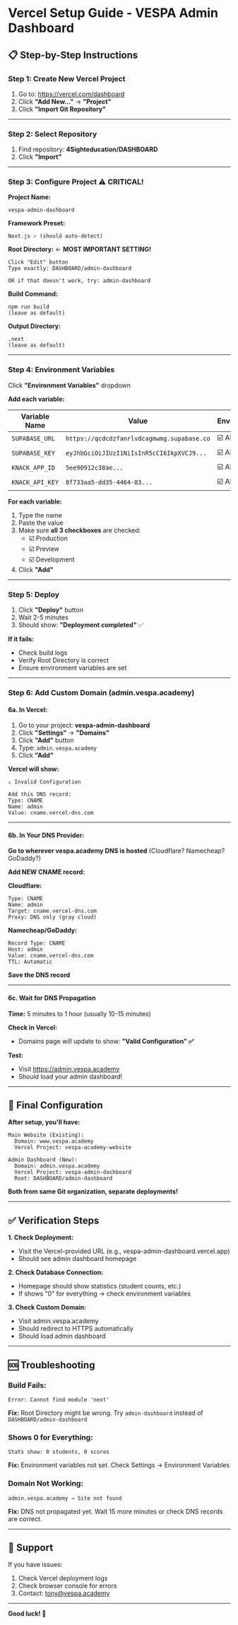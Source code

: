 # Vercel Setup Guide - VESPA Admin Dashboard

## 📋 **Step-by-Step Instructions**

### **Step 1: Create New Vercel Project**

1. Go to: https://vercel.com/dashboard
2. Click **"Add New..."** → **"Project"**
3. Click **"Import Git Repository"**

---

### **Step 2: Select Repository**

1. Find repository: **4Sighteducation/DASHBOARD**
2. Click **"Import"**

---

### **Step 3: Configure Project** ⚠️ **CRITICAL!**

**Project Name:**
```
vespa-admin-dashboard
```

**Framework Preset:**
```
Next.js ✓ (should auto-detect)
```

**Root Directory:** ← **MOST IMPORTANT SETTING!**
```
Click "Edit" button
Type exactly: DASHBOARD/admin-dashboard

OR if that doesn't work, try: admin-dashboard
```

**Build Command:**
```
npm run build
(leave as default)
```

**Output Directory:**
```
.next
(leave as default)
```

---

### **Step 4: Environment Variables**

Click **"Environment Variables"** dropdown

**Add each variable:**

| Variable Name | Value | Environment |
|--------------|-------|-------------|
| `SUPABASE_URL` | `https://qcdcdzfanrlvdcagmwmg.supabase.co` | ☑️ All |
| `SUPABASE_KEY` | `eyJhbGciOiJIUzI1NiIsInR5cCI6IkpXVCJ9...` | ☑️ All |
| `KNACK_APP_ID` | `5ee90912c38ae...` | ☑️ All |
| `KNACK_API_KEY` | `8f733aa5-dd35-4464-83...` | ☑️ All |

**For each variable:**
1. Type the name
2. Paste the value
3. Make sure **all 3 checkboxes** are checked:
   - ☑️ Production
   - ☑️ Preview
   - ☑️ Development
4. Click **"Add"**

---

### **Step 5: Deploy**

1. Click **"Deploy"** button
2. Wait 2-5 minutes
3. Should show: **"Deployment completed"** ✅

**If it fails:**
- Check build logs
- Verify Root Directory is correct
- Ensure environment variables are set

---

### **Step 6: Add Custom Domain** (admin.vespa.academy)

#### **6a. In Vercel:**

1. Go to your project: **vespa-admin-dashboard**
2. Click **"Settings"** → **"Domains"**
3. Click **"Add"** button
4. Type: `admin.vespa.academy`
5. Click **"Add"**

**Vercel will show:**
```
⚠️ Invalid Configuration

Add this DNS record:
Type: CNAME
Name: admin
Value: cname.vercel-dns.com
```

---

#### **6b. In Your DNS Provider:**

**Go to wherever vespa.academy DNS is hosted** (Cloudflare? Namecheap? GoDaddy?)

**Add NEW CNAME record:**

**Cloudflare:**
```
Type: CNAME
Name: admin
Target: cname.vercel-dns.com
Proxy: DNS only (gray cloud)
```

**Namecheap/GoDaddy:**
```
Record Type: CNAME
Host: admin
Value: cname.vercel-dns.com
TTL: Automatic
```

**Save the DNS record**

---

#### **6c. Wait for DNS Propagation**

**Time:** 5 minutes to 1 hour (usually 10-15 minutes)

**Check in Vercel:**
- Domains page will update to show: **"Valid Configuration" ✅**

**Test:**
- Visit https://admin.vespa.academy
- Should load your admin dashboard!

---

## 🎯 **Final Configuration**

**After setup, you'll have:**

```
Main Website (Existing):
  Domain: www.vespa.academy
  Vercel Project: vespa-academy-website
  
Admin Dashboard (New):
  Domain: admin.vespa.academy
  Vercel Project: vespa-admin-dashboard
  Root: DASHBOARD/admin-dashboard
```

**Both from same Git organization, separate deployments!**

---

## ✅ **Verification Steps**

**1. Check Deployment:**
- Visit the Vercel-provided URL (e.g., vespa-admin-dashboard.vercel.app)
- Should see admin dashboard homepage

**2. Check Database Connection:**
- Homepage should show statistics (student counts, etc.)
- If shows "0" for everything → check environment variables

**3. Check Custom Domain:**
- Visit admin.vespa.academy
- Should redirect to HTTPS automatically
- Should load admin dashboard

---

## 🆘 **Troubleshooting**

### **Build Fails:**
```
Error: Cannot find module 'next'
```
**Fix:** Root Directory might be wrong. Try `admin-dashboard` instead of `DASHBOARD/admin-dashboard`

### **Shows 0 for Everything:**
```
Stats show: 0 students, 0 scores
```
**Fix:** Environment variables not set. Check Settings → Environment Variables

### **Domain Not Working:**
```
admin.vespa.academy → Site not found
```
**Fix:** DNS not propagated yet. Wait 15 more minutes or check DNS records are correct.

---

## 📧 **Support**

If you have issues:
1. Check Vercel deployment logs
2. Check browser console for errors
3. Contact: tony@vespa.academy

---

**Good luck! 🚀**

